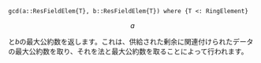 ```
gcd(a::ResFieldElem{T}, b::ResFieldElem{T}) where {T <: RingElement}
```

$$
a
$$

と$b$の最大公約数を返します。これは、供給された剰余に関連付けられたデータの最大公約数を取り、それを法と最大公約数を取ることによって行われます。
